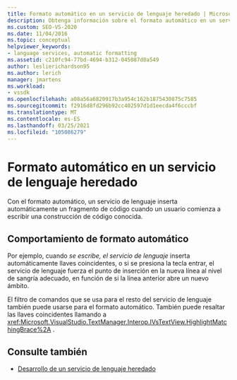 ```yaml
---
title: Formato automático en un servicio de lenguaje heredado | Microsoft Docs
description: Obtenga información sobre el formato automático en un servicio de lenguaje heredado, que inserta automáticamente un fragmento de código al empezar a escribir una construcción de código conocida.
ms.custom: SEO-VS-2020
ms.date: 11/04/2016
ms.topic: conceptual
helpviewer_keywords:
- language services, automatic formatting
ms.assetid: c210fc94-77bd-4694-b312-045087d8a549
author: leslierichardson95
ms.author: lerich
manager: jmartens
ms.workload:
- vssdk
ms.openlocfilehash: a08a56a6820917b3a954c162b1875430875c7585
ms.sourcegitcommit: f2916d8fd296b92cc402597d1d1eecda4f6cccbf
ms.translationtype: MT
ms.contentlocale: es-ES
ms.lasthandoff: 03/25/2021
ms.locfileid: "105086279"
---
```

# <a name="automatic-formatting-in-a-legacy-language-service"></a>Formato automático en un servicio de lenguaje heredado
Con el formato automático, un servicio de lenguaje inserta automáticamente un fragmento de código cuando un usuario comienza a escribir una construcción de código conocida.

## <a name="automatic-formatting-behavior"></a>Comportamiento de formato automático
 Por ejemplo, cuando *se escribe, el servicio de lenguaje* inserta automáticamente llaves coincidentes, o si se presiona la tecla entrar, el servicio de lenguaje fuerza el punto de inserción en la nueva línea al nivel de sangría adecuado, en función de si la línea anterior abre un nuevo ámbito.

 El filtro de comandos que se usa para el resto del servicio de lenguaje también puede usarse para el formato automático. También puede resaltar las llaves coincidentes llamando a <xref:Microsoft.VisualStudio.TextManager.Interop.IVsTextView.HighlightMatchingBrace%2A> .

## <a name="see-also"></a>Consulte también
- [Desarrollo de un servicio de lenguaje heredado](../../extensibility/internals/developing-a-legacy-language-service.md)
